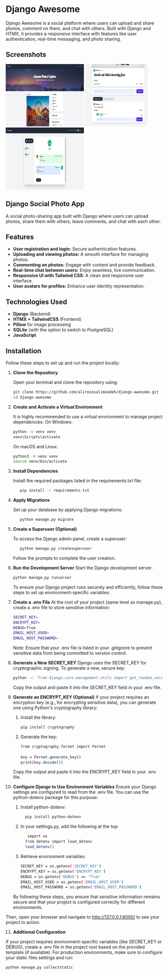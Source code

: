 # Django Awesome

Django Awesome is a social platform where users can upload and share photos, comment on them, and chat with others. Built with Django and HTMX, it provides a responsive interface with features like user authentication, real-time messaging, and photo sharing.

## Screenshots

<img src="images/home.png" alt="Home Screen" width="250" height="200" />     <img src="images/comment%20and%20reply.png" alt="Comment and Reply" width="200" height="200"/>     <img src="images/inbox%20message.png" alt="Inbox Message" width="250" height="200"/>




## Django Social Photo App

A social photo-sharing app built with Django where users can upload photos, share them with others, leave comments, and chat with each other.

## Features

- **User registration and login:** Secure authentication features.
- **Uploading and viewing photos:** A smooth interface for managing photos.
- **Commenting on photos:** Engage with content and provide feedback.
- **Real-time chat between users:** Enjoy seamless, live communication.
- **Responsive UI with Tailwind CSS:** A clean and responsive user interface.
- **User avatars for profiles:** Enhance user identity representation.

## Technologies Used

- **Django** (Backend)
- **HTMX + TailwindCSS** (Frontend)
- **Pillow** for image processing
- **SQLite** (with the option to switch to PostgreSQL)
- **JavaScript**

## Installation

Follow these steps to set up and run the project locally:

1. **Clone the Repository**

   Open your terminal and clone the repository using:
   ```bash
   git clone https://github.com/alirezasalimzadeh/django-awesome.git
   cd django-awesome
   
2. **Create and Activate a Virtual Environment**
   
   It is highly recommended to use a virtual environment to manage project dependencies:
   On Windows:
      ```bash
      python -m venv venv
      venv\Scripts\activate
   ```
   On macOS and Linux:
      ```bash
      python3 -m venv venv
      source venv/bin/activate
   ```
3. **Install Dependencies**

   Install the required packages listed in the requirements.txt file:
   ```bash
      pip install -r requirements.txt
   ```

4. **Apply Migrations**

   Set up your database by applying Django migrations:
   ```bash
      python manage.py migrate
   ```
5. **Create a Superuser (Optional)**
   
   To access the Django admin panel, create a superuser:
   ```bash
      python manage.py createsuperuser
   ```
   
   Follow the prompts to complete the user creation.
   
6. **Run the Development Server**
   Start the Django development server:
   ```bash
   python manage.py runserver
   ```
   
   To ensure your Django project runs securely and efficiently, follow these steps to set up environment-specific variables:
7. **Create a .env File**
   At the root of your project (same level as manage.py), create a .env file to store sensitive information:
   ```bash
   SECRET_KEY=
   ENCRYPT_KEY=
   DEBUG=True
   EMAIL_HOST_USER=
   EMAIL_HOST_PASSWORD=
   ```
   Note: Ensure that your .env file is listed in your .gitignore to prevent sensitive data from being committed to version control.
   
8. **Generate a New SECRET_KEY**
   Django uses the SECRET_KEY for cryptographic signing. To generate a new, secure key:
   ```bash
   python -c 'from django.core.management.utils import get_random_secret_key; print(get_random_secret_key())'
   ```
   Copy the output and paste it into the SECRET_KEY field in your .env file.
   
9. **Generate an ENCRYPT_KEY (Optional)**
   If your project requires an encryption key (e.g., for encrypting sensitive data), you can generate one using Python's cryptography library:
      1. Install the library:
          ```bash
          pip install cryptography
          ```
      2. Generate the key:
         ```bash
         from cryptography.fernet import Fernet
      
         key = Fernet.generate_key()
         print(key.decode())
         ```
      Copy the output and paste it into the ENCRYPT_KEY field in your .env file.

10. **Configure Django to Use Environment Variables**
    Ensure your Django settings are configured to read from the .env file. You can use the python-dotenv package for this purpose:
    1. Install python-dotenv:
        ```bash
          pip install python-dotenv
        ```
    2. In your settings.py, add the following at the top:
       ```bash
          import os
         from dotenv import load_dotenv
         load_dotenv()
       ```
    3. Retrieve environment variables:
       ```bash
       SECRET_KEY = os.getenv('SECRET_KEY')
       ENCRYPT_KEY = os.getenv('ENCRYPT_KEY')
       DEBUG = os.getenv('DEBUG') == 'True'
       EMAIL_HOST_USER = os.getenv('EMAIL_HOST_USER')
       EMAIL_HOST_PASSWORD = os.getenv('EMAIL_HOST_PASSWORD')
       ```
    By following these steps, you ensure that sensitive information remains secure and that your project is configured correctly for different environments.


Then, open your browser and navigate to http://127.0.0.1:8000/ to see your project in action.

11. **Additional Configuration**
   
   If your project requires environment-specific variables (like SECRET_KEY or DEBUG), create a .env file in the project root based on the provided template (if available).
   For production environments, make sure to configure your static files settings and run:
   ```bash
   python manage.py collectstatic
   ```
